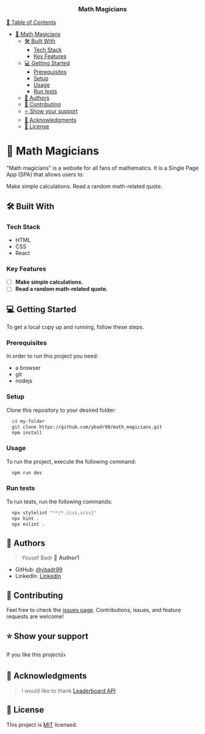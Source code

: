 <div align="center">
  <h3><b>Math Magicians</b></h3>
</div>

<!-- TABLE OF CONTENTS -->

[📗 Table of Contents](#-table-of-contents)

- [📖 Math Magicians ](#-math-magicians-)
  - [🛠 Built With ](#-built-with-)
    - [Tech Stack ](#tech-stack-)
    - [Key Features ](#key-features-)
  - [💻 Getting Started ](#-getting-started-)
    - [Prerequisites](#prerequisites)
    - [Setup](#setup)
    - [Usage](#usage)
    - [Run tests](#run-tests)
  - [👥 Authors ](#-authors-)
  - [🤝 Contributing ](#-contributing-)
  - [⭐️ Show your support ](#️-show-your-support-)
  - [🙏 Acknowledgments ](#-acknowledgments-)
  - [📝 License ](#-license-)

# 📖 Math Magicians <a name="about-project"></a>

"Math magicians" is a website for all fans of mathematics. It is a Single Page App (SPA) that allows users to:

Make simple calculations.
Read a random math-related quote.

## 🛠 Built With <a name="built-with"></a>

### Tech Stack <a name="tech-stack"></a>

- HTML
- CSS
- React

### Key Features <a name="key-features"></a>

- [ ] **Make simple calculations.**
- [ ] **Read a random math-related quote.**

## 💻 Getting Started <a name="getting-started"></a>

To get a local copy up and running, follow these steps.

### Prerequisites

In order to run this project you need:

- a browser
- git
- nodejs

### Setup

Clone this repository to your desired folder:

```sh
  cd my-folder
  git clone https://github.com/ybadr99/math_magicians.git
  npm install
```

### Usage

To run the project, execute the following command:

```sh
  npm run dev
```

### Run tests

To run tests, run the following commands:

```sh
  npx stylelint "**/*.{css,scss}"
  npx hint .
  npx eslint .
```

<!-- AUTHORS -->

## 👥 Authors <a name="authors"></a>

> Yousef Badr
> 👤 **Author1**

- GitHub: [@ybadr99](https://github.com/ybadr99)
- LinkedIn: [LinkedIn](https://www.linkedin.com/in/yousef-mohamed-badr/)

<!-- CONTRIBUTING -->

## 🤝 Contributing <a name="contributing"></a>

Feel free to check the [issues page](https://github.com/ybadr99/leaderboard/issues).
Contributions, issues, and feature requests are welcome!

<!-- SUPPORT -->

## ⭐️ Show your support <a name="support"></a>

If you like this project:thumbsup:

<!-- ACKNOWLEDGEMENTS -->

## 🙏 Acknowledgments <a name="acknowledgements"></a>

> I would like to thank [Leaderboard API](https://microverse.notion.site/Leaderboard-API-service-24c0c3c116974ac49488d4eb0267ade3)

<!-- LICENSE -->

## 📝 License <a name="license"></a>

This project is [MIT](./LICENSE.md) licensed.
